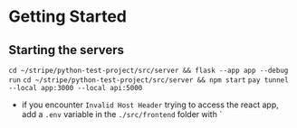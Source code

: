 # Getting Started

## Starting the servers
`cd ~/stripe/python-test-project/src/server && flask --app app --debug run`
`cd ~/stripe/python-test-project/src/server && npm start`
`pay tunnel --local app:3000 --local api:5000`

- if you encounter `Invalid Host Header` trying to access the react app, add a `.env` variable in the `./src/frontend` folder with `